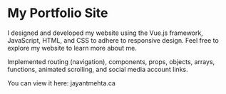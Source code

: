 # My Portfolio Site

I designed and developed my website using the Vue.js framework, JavaScript, HTML, and CSS to adhere to responsive design. Feel free to explore my website to learn more about me.

Implemented routing (navigation), components, props, objects, arrays, functions, animated scrolling, and social media account links.

You can view it here: jayantmehta.ca


